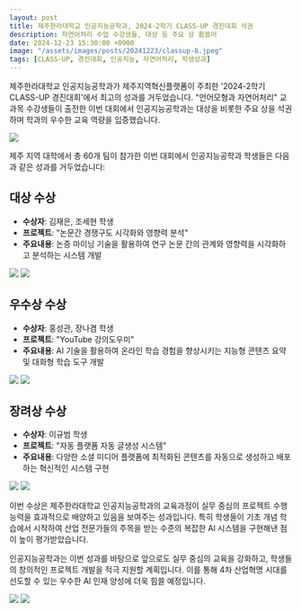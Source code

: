 ```yaml
---
layout: post
title: 제주한라대학교 인공지능공학과, 2024-2학기 CLASS-UP 경진대회 석권
description: 자연어처리 수업 수강생들, 대상 등 주요 상 휩쓸어
date: 2024-12-23 15:30:00 +0900
image: "/assets/images/posts/20241223/classup-8.jpeg"
tags: [CLASS-UP, 경진대회, 인공지능, 자연어처리, 학생성과]
---
```


제주한라대학교 인공지능공학과가 제주지역혁신플랫폼이 주최한 '2024-2학기 CLASS-UP 경진대회'에서 최고의 성과를 거두었습니다. "언어모형과 자연어처리" 교과목 수강생들이 출전한 이번 대회에서 인공지능공학과는 대상을 비롯한 주요 상을 석권하며 학과의 우수한 교육 역량을 입증했습니다.

<div class="gallery-box">
  <div class="gallery">
    <img src="/assets/images/posts/20241223/classup-11.jpeg" loading="lazy">
  </div>
</div>

제주 지역 대학에서 총 60개 팀이 참가한 이번 대회에서 인공지능공학과 학생들은 다음과 같은 성과를 거두었습니다:

## 대상 수상

- **수상자**: 김재은, 조세현 학생
- **프로젝트**: "논문간 경쟁구도 시각화와 영향력 분석"
- **주요내용**: 논증 마이닝 기술을 활용하여 연구 논문 간의 관계와 영향력을 시각화하고 분석하는 시스템 개발

<div class="gallery-box">
  <div class="gallery">
    <img src="/assets/images/posts/20241223/classup-2.jpeg" loading="lazy">
    <img src="/assets/images/posts/20241223/classup-3.jpeg" loading="lazy">
  </div>
</div>

## 우수상 수상

- **수상자**: 홍성관, 장나겸 학생
- **프로젝트**: "YouTube 강의도우미"
- **주요내용**: AI 기술을 활용하여 온라인 학습 경험을 향상시키는 지능형 콘텐츠 요약 및 대화형 학습 도구 개발

<div class="gallery-box">
  <div class="gallery">
    <img src="/assets/images/posts/20241223/classup-4.jpeg" loading="lazy">
    <img src="/assets/images/posts/20241223/classup-5.jpeg" loading="lazy">
  </div>
</div>

## 장려상 수상

- **수상자**: 이규범 학생
- **프로젝트**: "자동 플랫폼 자동 글생성 시스템"
- **주요내용**: 다양한 소셜 미디어 플랫폼에 최적화된 콘텐츠를 자동으로 생성하고 배포하는 혁신적인 시스템 구현

<div class="gallery-box">
  <div class="gallery">
    <img src="/assets/images/posts/20241223/classup-6.jpeg" loading="lazy">
    <img src="/assets/images/posts/20241223/classup-7.jpeg" loading="lazy">
  </div>
</div>

이번 수상은 제주한라대학교 인공지능공학과의 교육과정이 실무 중심의 프로젝트 수행 능력을 효과적으로 배양하고 있음을 보여주는 성과입니다. 특히 학생들이 기초 개념 학습에서 시작하여 산업 전문가들의 주목을 받는 수준의 복잡한 AI 시스템을 구현해낸 점이 높이 평가받았습니다.

인공지능공학과는 이번 성과를 바탕으로 앞으로도 실무 중심의 교육을 강화하고, 학생들의 창의적인 프로젝트 개발을 적극 지원할 계획입니다. 이를 통해 4차 산업혁명 시대를 선도할 수 있는 우수한 AI 인재 양성에 더욱 힘쓸 예정입니다.

<div class="gallery-box">
  <div class="gallery">
    <img src="/assets/images/posts/20241223/classup-9.jpeg" loading="lazy">
    <img src="/assets/images/posts/20241223/classup-10.jpeg" loading="lazy">
  </div>
</div>
